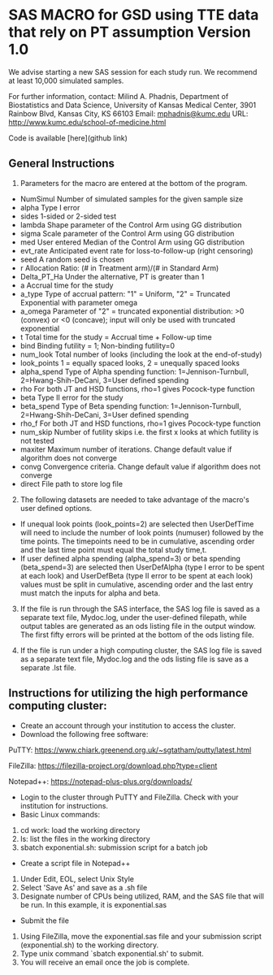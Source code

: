 # SAS MACRO for GSD using TTE data that rely on PT assumption Version 1.0

We advise starting a new SAS session for each study run. We recommend at least 10,000 simulated samples.


For further information, contact:
Milind A. Phadnis, Department of Biostatistics and Data Science, University of Kansas Medical Center, 3901 Rainbow Blvd, Kansas City, KS 66103
Email: <mphadnis@kumc.edu> 
URL: <http://www.kumc.edu/school-of-medicine.html>

Code is available [here](github link)

## General Instructions

1) Parameters for the macro are entered at the bottom of the program.

- NumSimul        Number of simulated samples for the given sample size
- alpha           Type I error
- sides           1-sided or 2-sided test	
- lambda          Shape parameter of the Control Arm using GG distribution
- sigma           Scale parameter of the Control Arm using GG distribution
- med             User entered Median of the Control Arm using GG distribution
- evt_rate        Anticipated event rate for loss-to-follow-up (right censoring)
- seed            A random seed is chosen
- r               Allocation Ratio: (# in Treatment arm)/(# in Standard Arm)	
- Delta_PT_Ha     Under the alternative, PT is greater than 1
- a               Accrual time for the study
- a_type          Type of accrual pattern: "1" = Uniform, "2" = Truncated Exponential with parameter omega             
- a_omega         Parameter of "2" = truncated exponential distribution: >0 (convex) or <0 (concave); input will only be used with truncated exponential            
- t               Total time for the study = Accrual time + Follow-up time
- bind            Binding futility = 1; Non-binding futility=0
- num_look        Total number of looks (including the look at the end-of-study)
- look_points     1 = equally spaced looks, 2 = unequally spaced looks
- alpha_spend     Type of Alpha spending function: 1=Jennison-Turnbull, 2=Hwang-Shih-DeCani, 3=User defined spending
- rho             For both JT and HSD functions, rho=1 gives Pocock-type function
- beta            Type II error for the study
- beta_spend      Type of Beta spending function: 1=Jennison-Turnbull, 2=Hwang-Shih-DeCani, 3=User defined spending
- rho_f           For both JT and HSD functions, rho=1 gives Pocock-type function
- num_skip        Number of futility skips i.e. the first x looks at which futility is not tested
- maxiter         Maximum number of iterations. Change default value if algorithm does not converge
- convg           Convergence criteria. Change default value if algorithm does not converge
- direct          File path to store log file

2) The following datasets are needed to take advantage of the macro's user defined options.

- If unequal look points (look_points=2) are selected then UserDefTime will need to include the number of look points (numuser) followed by the time points. The timepoints need to be in cumulative, ascending order and the last time point must equal the total study time,t.
- If user defined alpha spending (alpha_spend=3) or beta spending (beta_spend=3) are selected then UserDefAlpha (type I error to be spent at each look) and UserDefBeta (type II error to be spent at each look) values must be split in cumulative, ascending order and the last entry must match the inputs for alpha and beta.

3) If the file is run through the SAS interface, the SAS log file is saved as a separate text file, Mydoc.log, under the user-defined filepath, while output tables are generated as an ods listing file in the output window. The first fifty errors will be printed at the bottom of the ods listing file.

4) If the file is run under a high computing cluster, the SAS log file is saved as a separate text file, Mydoc.log and the ods listing file is save as a separate .lst file.


## Instructions for utilizing the high performance computing cluster:

- Create an account through your institution to access the cluster.
- Download the following free software:

PuTTY:      <https://www.chiark.greenend.org.uk/~sgtatham/putty/latest.html>

FileZilla:  <https://filezilla-project.org/download.php?type=client>

Notepad++:  <https://notepad-plus-plus.org/downloads/>

- Login to the cluster through PuTTY and FileZilla. Check with your institution for instructions.
- Basic Linux commands:
1) cd work: load the working directory   
2) ls: list the files in the working directory
3) sbatch exponential.sh: submission script for a batch job
- Create a script file in Notepad++
1) Under Edit, EOL, select Unix Style
2) Select 'Save As' and save as a .sh file
3) Designate number of CPUs being utilized, RAM, and the SAS file that will be run. In this example, it is exponential.sas
- Submit the file 
1) Using FileZilla, move the exponential.sas file and your submission script (exponential.sh) to the working directory.
2) Type unix command `sbatch exponential.sh' to submit.
3) You will receive an email once the job is complete.



